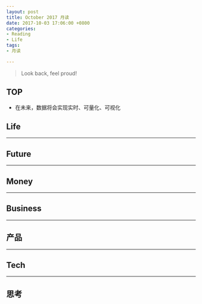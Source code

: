 ```yaml
---
layout: post
title: October 2017 月读
date: 2017-10-03 17:06:00 +0800
categories:
- Reading
- Life
tags:
- 月读

---
```


<blockquote class="blockquote-center">
<p>Look back, feel proud!</p>
</blockquote>

## TOP

- 在未来，数据将会实现实时、可量化、可视化


## Life


----

## Future




----

## Money


----

## Business




----

## 产品



----

## Tech




----

## 思考

